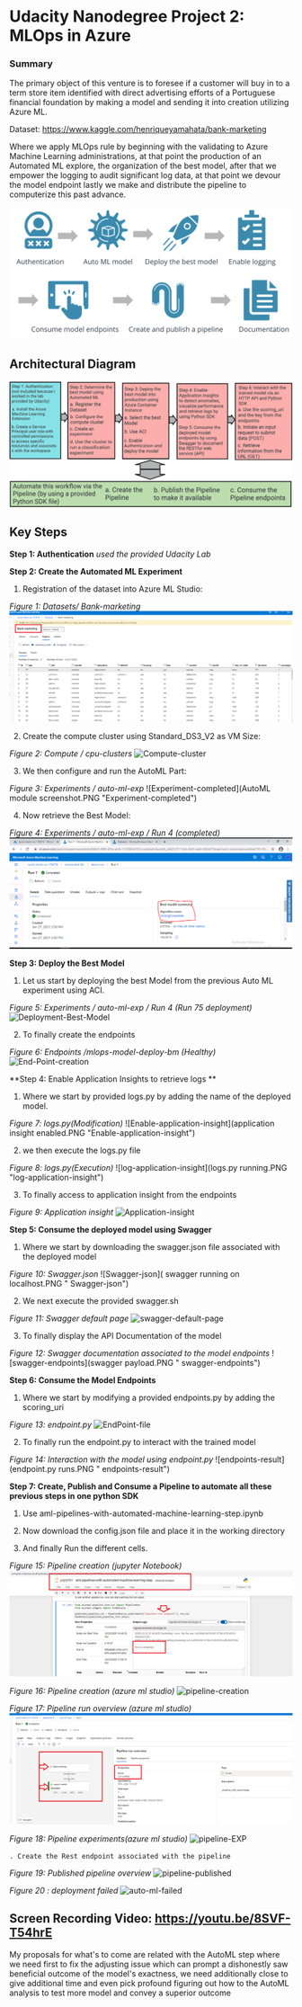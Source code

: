 # Udacity Nanodegree Project 2: MLOps in Azure

### Summary


The primary object of this venture is to foresee if a customer will buy in to a term store item identified with direct advertising efforts of a Portuguese financial foundation by making a model and sending it into creation utilizing Azure ML.

Dataset: https://www.kaggle.com/henriqueyamahata/bank-marketing 

Where we apply MLOps rule by beginning with the validating to Azure Machine Learning administrations, at that point the production of an Automated ML explore, the organization of the best model, after that we empower the logging to audit significant log data, at that point we devour the model endpoint lastly we make and distribute the pipeline to computerize this past advance.

![projectdiagrame](Main-step-project.png "projectdiagrame")

## Architectural Diagram

![architector](architector.png "architecture")

## Key Steps

**Step 1: Authentication**  *used the provided Udacity Lab*

**Step 2: Create the Automated ML Experiment**

 1. Registration of the dataset into Azure ML Studio:
 
*Figure 1: Datasets/ Bank-marketing*
![Bank-Marketing-Dataset](Bank-Marketing-Dataset.png "Bank Marketing Dataset")

 2. Create the compute cluster using Standard_DS3_V2 as VM Size:

*Figure 2: Compute / cpu-clusters*
![Compute-cluster](Compute-cluster.png "Compute-cluster")

 3. We then configure and run the AutoML Part:
 
*Figure 3: Experiments / auto-ml-exp*
![Experiment-completed](AutoML module screenshot.PNG "Experiment-completed")

 4. Now retrieve the Best Model:
 
*Figure 4: Experiments / auto-ml-exp / Run 4 (completed)*
![Best-Model](best-model.PNG "Best-Model")

**Step 3: Deploy the Best Model**

 1. Let us start by deploying the best Model from the previous Auto ML experiment using ACI.

*Figure 5: Experiments / auto-ml-exp / Run 4 (Run 75 deployment)*
![Deployment-Best-Model](Deployment-Best-Model.PNG "Deployment-Best-Model")

 2. To finally create the endpoints 
 
*Figure 6: Endpoints /mlops-model-deploy-bm  (Healthy)*
![End-Point-creation](End-Point-creation.PNG "End-Point-creation")

**Step 4: Enable Application Insights to retrieve logs **

 1. Where we start by provided logs.py by adding the name of the deployed model. 
 
*Figure 7: logs.py(Modification)*
 ![Enable-application-insight](application insight enabled.PNG "Enable-application-insight")
 
  2. we then execute the logs.py file 
  
*Figure 8: logs.py(Execution)*
  ![log-application-insight](logs.py running.PNG "log-application-insight")
  
  3. To finally access to application insight  from the endpoints 
  
*Figure 9: Application insight*
 ![Application-insight]( Application-insight.png " Application-insight")
 
 **Step 5: Consume the deployed model using Swagger**
 
  1. Where we start by downloading the swagger.json file associated with the deployed model
  
 *Figure 10: Swagger.json*
   ![Swagger-json]( swagger running on localhost.PNG " Swagger-json")
   
  2. We next execute the provided swagger.sh 
  
 *Figure 11: Swagger default page*
   ![swagger-default-page]( swagger-default-page.PNG " swagger-default-page.PNG")
   
  3. To finally display the API Documentation of the model 
  
 *Figure 12: Swagger documentation associated to the model endpoints*
   ![swagger-endpoints](swagger payload.PNG " swagger-endpoints")
   
 **Step 6: Consume the Model Endpoints**
 
  1. Where we start by modifying a provided endpoints.py by adding the scoring_uri 
  
 *Figure 13: endpoint.py*
   ![EndPoint-file](EndPoint-file.PNG " EndPoint-file")
   
  2. To finally run the endpoint.py to interact with the trained model
  
 *Figure 14: Interaction with the model using endpoint.py*
   ![endpoints-result](endpoint.py runs.PNG " endpoints-result")
   
   **Step 7: Create, Publish and Consume a Pipeline to automate all these previous steps in one python SDK**

  1. Use aml-pipelines-with-automated-machine-learning-step.ipynb 
  
  2. Now download the config.json file and place it in the working directory
  
  3. And finally Run the different cells.
 
  *Figure 15: Pipeline creation (jupyter Notebook)*
  ![pipeline-completed](pipeline-completed.PNG " pipeline-completed")
  
  *Figure 16: Pipeline creation (azure ml studio)*
  ![pipeline-creation](pipeline-creation.PNG " pipeline-creation")
  
  *Figure 17: Pipeline run overview (azure ml studio)*
  ![pipeline-rest-endpoint](pipeline-rest-endpoint.png " pipeline-rest-endpoint")
  
   *Figure 18: Pipeline experiments(azure ml studio)*
  ![pipeline-EXP](pipelin-exp.png " pipeline-EXP")
  
    . Create the Rest endpoint associated with the pipeline
    
   *Figure 19: Published pipeline overview*
 ![pipeline-published](pipelin-published.PNG " pipeline-publishe")
   
   
*Figure 20 : deployment failed*
![auto-ml-failed](auto-ml-failed.png " auto-ml-failed")

## Screen Recording Video: https://youtu.be/8SVF-T54hrE

My proposals for what's to come are related with the AutoML step where we need first to fix the adjusting issue which can prompt a dishonestly saw beneficial outcome of the model's exactness, we need additionally close to give additional time and even pick profound figuring out how to the AutoML analysis to test more model and convey a superior outcome
